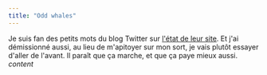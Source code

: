 ```yaml
---
title: "Odd whales"
---
```


Je suis fan des petits mots du blog Twitter sur [l'état de leur
site](http://status.twitter.com/post/38214006/odd-whales). Et j'ai démissionné
aussi, au lieu de m'apitoyer sur mon sort, je vais plutôt essayer d'aller de
l'avant. Il paraît que ça marche, et que ça paye mieux aussi. *content*

